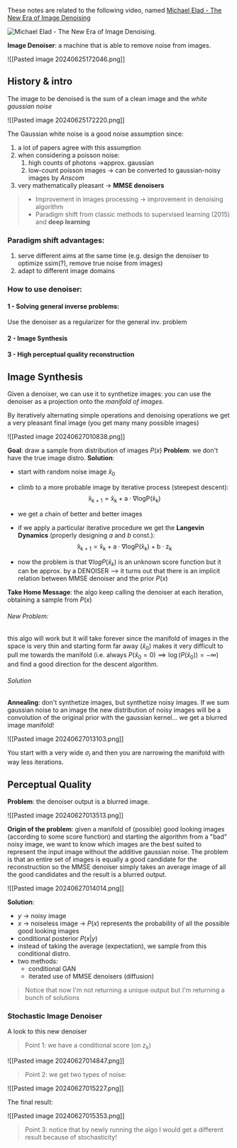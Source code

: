 These notes are related to the following video, named [Michael Elad - The New Era of Image Denoising](https://youtu.be/P1yBae8ZjFA?si=9tQlXJuOJ4wPeUZi)

![Michael Elad - The New Era of Image Denoising](https://youtu.be/P1yBae8ZjFA?si=9tQlXJuOJ4wPeUZi).

**Image Denoiser**: a machine that is able to remove noise from images.

![[Pasted image 20240625172046.png]]

## History & intro

The image to be denoised is the sum of a clean image and the *white gaussian noise*

![[Pasted image 20240625172220.png]]

The Gaussian white noise is a good noise assumption since:
1. a lot of papers agree with this assumption
2. when considering a poisson noise:
	1. high counts of photons ->approx. gaussian
	2. low-count poisson images -> can be converted to gaussian-noisy images by *Anscom*
3. very mathematically pleasant -> **MMSE denoisers**

>- Improvement in images processing -> improvement in denoising algorithm
>- Paradigm shift from classic methods to supervised learning (2015) and **deep learning**

### Paradigm shift advantages:
1. serve different aims at the same time (e.g. design the denoiser to optimize ssim(?), remove true noise from images)
2. adapt to different image domains

### How to use denoiser:
#### 1 - Solving general inverse problems:
Use the denoiser as a regularizer for the general inv. problem
#### 2 - Image Synthesis
#### 3 - High perceptual quality reconstruction

## Image Synthesis

Given a denoiser, we can use it to synthetize images: you can use the denoiser as a projection onto the *manifold of images*.

By iteratively alternating simple operations and denoising operations we get  a very pleasant final image (you get many many possible images)

![[Pasted image 20240627010838.png]]

**Goal**: draw a sample from distribution of images $P(x)$
**Problem**: we don't have the true image distro.
**Solution**: 
- start with random noise image $\hat{x}_{0}$
- climb to a more probable image by iterative process (steepest descent):
  $$
\mathrm{\hat{x}_{k+1}=\hat{x}_{k}+a\cdot\nabla logP(\hat{x}_{k})}
$$
-  we get a chain of better and better images
-  if we apply a particular iterative procedure we get the **Langevin Dynamics** (properly designing $a$ and $b$ const.):
  $$
\mathrm{\hat{x}_{k+1}=\hat{x}_k+a\cdot\nabla logP(\hat{x}_k)+b\cdot z_k}
$$

-  now the problem is that $\nabla logP(\hat{x}_k)$ is an unknown score function but it can be approx. by a DENOISER --> it turns out that there is an implicit relation between MMSE denoiser and the prior $P(x)$

**Take Home Message**: the algo keep calling the denoiser at each iteration, obtaining a sample from $P(x)$

###### New Problem:
this algo will work but it will take forever since the manifold of images in the space is very thin and starting form far away ($\hat{x}_{0}$) makes it very difficult to pull me towards the manifold (i.e. always  $P(\hat{x}_{0}=0 ) \implies \log(P(\hat{x}_{0}))= - \infty$) and find a good direction for the descent algorithm.

###### Solution
**Annealing**: don't synthetize images, but synthetize noisy images.
If we sum gaussian noise to an image the new distribution of noisy images will be a convolution of the original prior with the gaussian kernel... we get a blurred image manifold!

![[Pasted image 20240627013103.png]]

You start with a very wide $\sigma_{i}$ and then you are narrowing the manifold with way less iterations.

## Perceptual Quality

**Problem**: the denoiser output is a blurred image.

![[Pasted image 20240627013513.png]]

**Origin of the problem**: given a manifold of (possible) good looking images (according to some score function) and starting the algorithm from a "bad" noisy image, we want to know which images are the best suited to represent the input image without the additive gaussian noise.
The problem is that an entire set of images is equally a good candidate for the reconstruction so the MMSE denoiser simply takes an average image of all the good candidates and the result is a blurred output.

![[Pasted image 20240627014014.png]]

**Solution**: 
- $y$ -> noisy image
- $x$ -> noiseless image -> $P(x)$ represents the probability of all the possible good looking images
- conditional posterior $P(x|y)$
- instead of taking the average (expectation), we sample from this conditional distro. 
- two methods:
	- conditional GAN
	- iterated use of MMSE denoisers (diffusion)

> Notice that now I'm not returning a unique output but I'm returning a bunch of solutions

### Stochastic Image Denoiser

A look to this new denoiser

> Point 1: we have a conditional score (on $z_{k}$)

![[Pasted image 20240627014847.png]]

> Point 2: we get two types of noise:

![[Pasted image 20240627015227.png]]

The final result:

![[Pasted image 20240627015353.png]]

> Point 3: notice that by newly running the algo I would get a different result because of stochasticity!